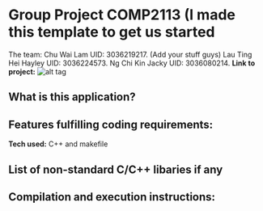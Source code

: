 # Group Project COMP2113 (I made this template to get us started
The team: 
Chu Wai Lam UID: 3036219217. (Add your stuff guys)
Lau Ting Hei Hayley UID: 3036224573.
Ng Chi Kin Jacky UID: 3036080214.
**Link to project:** 
![alt tag](http://placecorgi.com/1200/650)

## What is this application?


## Features fulfilling coding requirements:


**Tech used:** C++ and makefile


## List of non-standard C/C++ libaries if any


## Compilation and execution instructions:




